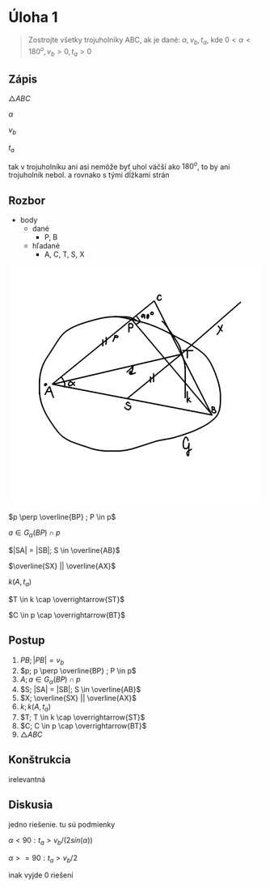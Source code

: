 # Úloha 1

> Zostrojte všetky trojuholníky ABC, ak je dané: $\alpha, v_b, t_a$, kde $0 < \alpha < 180^o , v_b > 0, t_a  > 0$

## Zápis

$\triangle ABC$

$\alpha$

$v_b$

$t_a$

tak v trojuholníku ani asi nemôže byť uhol väčší ako $180^o$, to by ani trojuholník nebol. a rovnako s tými dĺžkami strán

## Rozbor

 - body
   - dané
     - P, B
   - hľadané
     - A, C, T, S, X

![náčrt](4.png)

$p \perp \overline{BP} ; P \in p$

$a \in G_{\alpha}(BP) \cap p$

$|SA| = |SB|; S \in \overline{AB}$

$\overline{SX} || \overline{AX}$

$k(A, t_a)$

$T \in k \cap \overrightarrow{ST}$

$C \in p \cap \overrightarrow{BT}$

## Postup

1. $PB; |PB| = v_b$
2. $p; p \perp \overline{BP} ; P \in p$
3. $A; a \in G_{\alpha}(BP) \cap p$
4. $S; |SA| = |SB|; S \in \overline{AB}$
5. $X; \overline{SX} || \overline{AX}$
6. $k; k(A, t_a)$
7. $T; T \in k \cap \overrightarrow{ST}$
8. $C; C \in p \cap \overrightarrow{BT}$
9. $\triangle ABC$

## Konštrukcia

irelevantná

## Diskusia

jedno riešenie. tu sú podmienky

$\alpha < 90 : t_a > v_b/(2 sin(\alpha))$

$\alpha >= 90 : t_a > v_b/2$

inak vyjde 0 riešení
